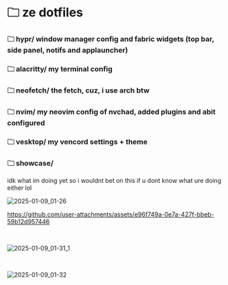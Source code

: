# 🗀 ze dotfiles

### 🗀 hypr/ window manager config and fabric widgets (top bar, side panel, notifs and applauncher)

### 🗀 alacritty/ my terminal config

### 🗀 neofetch/ the fetch, cuz, i use arch btw

### 🗀 nvim/ my neovim config of nvchad, added plugins and abit configured

### 🗀 vesktop/ my vencord settings + theme

### 🗀 showcase/

idk what im doing yet so i wouldnt bet on this if u dont know what ure doing either lol

![2025-01-09_01-26](https://github.com/user-attachments/assets/6184e6f9-b3ac-4372-ade7-07d8dfeb878f)
<br>

https://github.com/user-attachments/assets/e96f749a-0e7a-427f-bbeb-59b12d957446

<br>

![2025-01-09_01-31_1](https://github.com/user-attachments/assets/d6e3c788-9b8b-46eb-925b-d6d608a1f9c5)




<br>

![2025-01-09_01-32](https://github.com/user-attachments/assets/5510dfbf-4789-4f2f-8876-f95f1ac29f61)


